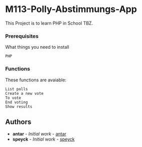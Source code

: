 # M113-Polly-Abstimmungs-App

This Project is to learn PHP in School TBZ.


### Prerequisites

What things you need to install

```
PHP
```

### Functions

These functions are avaiable:

```
List polls
Create a new vote
To vote
End voting
Show results
```

## Authors

* **antar** - *Initial work* - [antar](https://github.com/antar)
* **speyck** - *Initial work* - [speyck](https://github.com/speyck)
